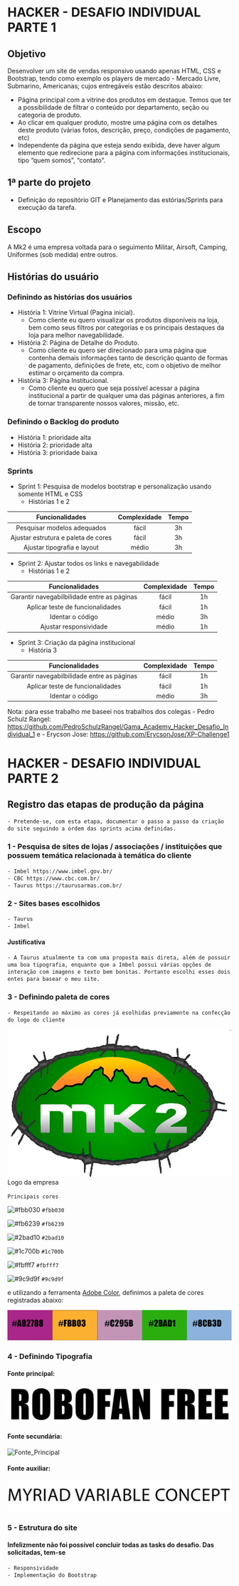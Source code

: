 # HACKER - DESAFIO INDIVIDUAL PARTE 1

## Objetivo

Desenvolver um site de vendas responsivo usando apenas HTML, CSS e Bootstrap, tendo como exemplo os players de mercado - Mercado Livre, Submarino, Americanas; cujos entregáveis estão descritos abaixo:

- Página principal com a vitrine dos produtos em destaque. Temos que ter a possibilidade de filtrar o conteúdo por departamento, seção ou categoria de produto.
- Ao clicar em qualquer produto, mostre uma página com os detalhes deste produto (várias fotos, descrição, preço, condições de pagamento, etc)
- Independente da página que esteja sendo exibida, deve haver algum elemento que redirecione para a página com informações institucionais, tipo “quem somos”, “contato”.

## 1ª parte do projeto

- Definição do repositório GIT e Planejamento das estórias/Sprints para execução da tarefa.

## Escopo

A Mk2 é uma empresa voltada para o seguimento Militar, Airsoft, Camping, Uniformes (sob medida) entre outros.

## Histórias do usuário

### Definindo as histórias dos usuários

- História 1: Vitrine Virtual (Pagina inicial).
    - Como cliente eu quero visualizar os produtos disponíveis na loja, bem como seus filtros por categorias e os principais destaques da loja para melhor navegabilidade.
- História 2: Página de Detalhe do Produto.
    - Como cliente eu quero ser direcionado para uma página que contenha demais informações tanto de descrição quanto de formas de pagamento, definições de frete, etc, com o objetivo de melhor estimar o orçamento da compra.
- História 3: Página Institucional.
    - Como cliente eu quero que seja possível acessar a página institucional a partir de qualquer uma das páginas anteriores, a fim de tornar transparente nossos valores, missão, etc.

### Definindo o Backlog do produto

- História 1: prioridade alta
- História 2: prioridade alta
- História 3: prioridade baixa

### Sprints

- Sprint 1: Pesquisa de modelos bootstrap e personalização usando somente HTML e CSS
    - Histórias 1 e 2 

|         Funcionalidades              | Complexidade |   Tempo    |  
|    :----------------------:          | :----------: |   :----:   |  
| Pesquisar modelos adequados           |    fácil     |     3h     | 
| Ajustar estrutura e paleta de cores  |    fácil     |     3h     |
| Ajustar tipografia e layout          |    médio     |     3h     |  
 

- Sprint 2: Ajustar todos os links e navegabilidade
    - Histórias 1 e 2 

|         Funcionalidades                      | Complexidade |   Tempo    |  
|    :----------------------:                  | :----------: |   :----:   |  
| Garantir navegabilbilidade entre as páginas  |    fácil     |     1h     | 
| Aplicar teste de funcionalidades             |    fácil     |     1h     |
| Identar o código                             |    médio     |     3h     | 
| Ajustar responsividade                       |    médio     |     1h     | 

- Sprint 3: Criação da página institucional
    - História 3

|         Funcionalidades                      | Complexidade |   Tempo    |  
|    :----------------------:                  | :----------: |   :----:   |  
| Garantir navegabilbilidade entre as páginas  |    fácil     |     1h     | 
| Aplicar teste de funcionalidades             |    fácil     |     1h     |
| Identar o código                             |    médio     |     3h     | 





Nota:  para esse trabalho me baseei nos trabalhos dos colegas 
    - Pedro Schulz Rangel: https://github.com/PedroSchulzRangel/Gama_Academy_Hacker_Desafio_Individual_1 e
    - Erycson Jose: https://github.com/ErycsonJose/XP-Challenge1

# HACKER - DESAFIO INDIVIDUAL PARTE 2

## Registro das etapas de produção da página
    - Pretende-se, com esta etapa, documentar o passo a passo da criação do site seguindo a ordem das sprints acima definidas.

### 1 - Pesquisa de sites de lojas / associações / instituições que possuem temática relacionada à temática do cliente
    - Imbel https://www.imbel.gov.br/
    - CBC https://www.cbc.com.br/
    - Taurus https://taurusarmas.com.br/

### 2 - Sites bases escolhidos
    - Taurus
    - Imbel

#### Justificativa 
    - A Taurus atualmente ta com uma proposta mais direta, além de possuir uma boa tipografia, enquanto que a Imbel possui várias opções de interação com imagens e texto bem bonitas. Portanto escolhi esses dois entes para basear o meu site.

### 3 - Definindo paleta de cores
    - Respeitando ao máximo as cores já esolhidas previamente na confecção do logo do cliente
   ![Logo da empresa](imagens/logo_definitivo.png) Logo da empresa
   
   `Principais cores`

   ![#fbb030](https://via.placeholder.com/15/fbb030/000000?text=+) `#fbb030`

  ![#fb6239](https://via.placeholder.com/15/fb6239/000000?text=+) `#fb6239`
  
  ![#2bad10](https://via.placeholder.com/15/2bad10/000000?text=+) `#2bad10`

  ![#1c700b](https://via.placeholder.com/15/1c700b/000000?text=+) `#1c700b`

  ![#fbfff7](https://via.placeholder.com/15/fbfff7/000000?text=+) `#fbfff7`

  ![#9c9d9f](https://via.placeholder.com/15/9c9d9f/000000?text=+) `#9c9d9f`

e utilizando a ferramenta  [Adobe Color](https://color.adobe.com/), definimos a paleta de cores registradas abaixo:

![Paleta_de_Cores](imagens/paleta_de_cores.png)

### 4 - Definindo Tipografia
#### Fonte principal:
  ![Fonte_Principal](imagens/fonte_primaria_robofan_free.png)
  
#### Fonte secundária:
  ![Fonte_Principal](imagens/fonte_secundária_tw_cen_mt_condensed.png)

#### Fonte auxiliar:
  ![Fonte_Principal](imagens/fonte_terciaria_myriad_variable_concept.png)

### 5 - Estrutura do site

#### Infelizmente não foi possível concluir todas as tasks do desafio. Das solicitadas, tem-se
    - Responsividade
    - Implementação do Bootstrap